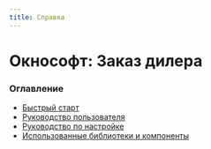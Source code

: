 ```yaml
---
title: Справка
---
```

# Окнософт: Заказ дилера

### Оглавление
- [Быстрый старт](./quick_start.md)
- [Руководство пользователя](./users_guide.md)
- [Руководство по настройке](./tune_guide.md)
- [Использованные библиотеки и компоненты](/about)
